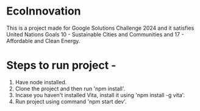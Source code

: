 # EcoInnovation
This is a project made for Google Solutions Challenge 2024 and it satisfies United Nations Goals 10 - Sustainable Cities and Communities and 17 - Affordable and Clean Energy.

# Steps to run project -
1. Have node installed.
2. Clone the project and then run 'npm install'.
3. Incase you haven't installed Vita, install it using 'npm install -g vita'.
4. Run project using command 'npm start dev'.
